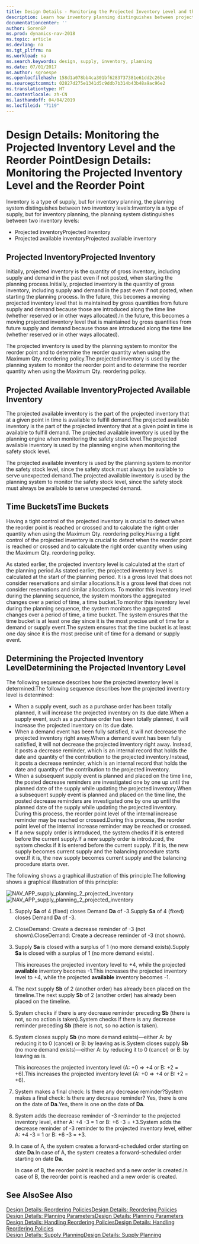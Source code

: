 ```yaml
---
title: Design Details - Monitoring the Projected Inventory Level and the Reorder Point
description: Learn how inventory planning distinguishes between projected inventory and projected available inventory levels.
documentationcenter: ''
author: SorenGP
ms.prod: dynamics-nav-2018
ms.topic: article
ms.devlang: na
ms.tgt_pltfrm: na
ms.workload: na
ms.search.keywords: design, supply, inventory, planning
ms.date: 07/01/2017
ms.author: sgroespe
ms.openlocfilehash: 158d1a078bb4ca301bf6283737381e61dd2c26be
ms.sourcegitcommit: 02827d275e1341d5c9ddb7b314b43b48a9ac96e2
ms.translationtype: HT
ms.contentlocale: zh-CN
ms.lasthandoff: 04/04/2019
ms.locfileid: "7119"
---
```

# <a name="design-details-monitoring-the-projected-inventory-level-and-the-reorder-point"></a><span data-ttu-id="e09c8-103">Design Details: Monitoring the Projected Inventory Level and the Reorder Point</span><span class="sxs-lookup"><span data-stu-id="e09c8-103">Design Details: Monitoring the Projected Inventory Level and the Reorder Point</span></span>
<span data-ttu-id="e09c8-104">Inventory is a type of supply, but for inventory planning, the planning system distinguishes between two inventory levels:</span><span class="sxs-lookup"><span data-stu-id="e09c8-104">Inventory is a type of supply, but for inventory planning, the planning system distinguishes between two inventory levels:</span></span>  

* <span data-ttu-id="e09c8-105">Projected inventory</span><span class="sxs-lookup"><span data-stu-id="e09c8-105">Projected inventory</span></span>  
* <span data-ttu-id="e09c8-106">Projected available inventory</span><span class="sxs-lookup"><span data-stu-id="e09c8-106">Projected available inventory</span></span>  

## <a name="projected-inventory"></a><span data-ttu-id="e09c8-107">Projected Inventory</span><span class="sxs-lookup"><span data-stu-id="e09c8-107">Projected Inventory</span></span>  
<span data-ttu-id="e09c8-108">Initially, projected inventory is the quantity of gross inventory, including supply and demand in the past even if not posted, when starting the planning process.</span><span class="sxs-lookup"><span data-stu-id="e09c8-108">Initially, projected inventory is the quantity of gross inventory, including supply and demand in the past even if not posted, when starting the planning process.</span></span> <span data-ttu-id="e09c8-109">In the future, this becomes a moving projected inventory level that is maintained by gross quantities from future supply and demand because those are introduced along the time line (whether reserved or in other ways allocated).</span><span class="sxs-lookup"><span data-stu-id="e09c8-109">In the future, this becomes a moving projected inventory level that is maintained by gross quantities from future supply and demand because those are introduced along the time line (whether reserved or in other ways allocated).</span></span>  

<span data-ttu-id="e09c8-110">The projected inventory is used by the planning system to monitor the reorder point and to determine the reorder quantity when using the Maximum Qty. reordering policy.</span><span class="sxs-lookup"><span data-stu-id="e09c8-110">The projected inventory is used by the planning system to monitor the reorder point and to determine the reorder quantity when using the Maximum Qty. reordering policy.</span></span>  

## <a name="projected-available-inventory"></a><span data-ttu-id="e09c8-111">Projected Available Inventory</span><span class="sxs-lookup"><span data-stu-id="e09c8-111">Projected Available Inventory</span></span>  
<span data-ttu-id="e09c8-112">The projected available inventory is the part of the projected inventory that at a given point in time is available to fulfill demand.</span><span class="sxs-lookup"><span data-stu-id="e09c8-112">The projected available inventory is the part of the projected inventory that at a given point in time is available to fulfill demand.</span></span> <span data-ttu-id="e09c8-113">The projected available inventory is used by the planning engine when monitoring the safety stock level.</span><span class="sxs-lookup"><span data-stu-id="e09c8-113">The projected available inventory is used by the planning engine when monitoring the safety stock level.</span></span>  

<span data-ttu-id="e09c8-114">The projected available inventory is used by the planning system to monitor the safety stock level, since the safety stock must always be available to serve unexpected demand.</span><span class="sxs-lookup"><span data-stu-id="e09c8-114">The projected available inventory is used by the planning system to monitor the safety stock level, since the safety stock must always be available to serve unexpected demand.</span></span>  

## <a name="time-buckets"></a><span data-ttu-id="e09c8-115">Time Buckets</span><span class="sxs-lookup"><span data-stu-id="e09c8-115">Time Buckets</span></span>  
<span data-ttu-id="e09c8-116">Having a tight control of the projected inventory is crucial to detect when the reorder point is reached or crossed and to calculate the right order quantity when using the Maximum Qty. reordering policy.</span><span class="sxs-lookup"><span data-stu-id="e09c8-116">Having a tight control of the projected inventory is crucial to detect when the reorder point is reached or crossed and to calculate the right order quantity when using the Maximum Qty. reordering policy.</span></span>  

<span data-ttu-id="e09c8-117">As stated earlier, the projected inventory level is calculated at the start of the planning period.</span><span class="sxs-lookup"><span data-stu-id="e09c8-117">As stated earlier, the projected inventory level is calculated at the start of the planning period.</span></span> <span data-ttu-id="e09c8-118">It is a gross level that does not consider reservations and similar allocations.</span><span class="sxs-lookup"><span data-stu-id="e09c8-118">It is a gross level that does not consider reservations and similar allocations.</span></span> <span data-ttu-id="e09c8-119">To monitor this inventory level during the planning sequence, the system monitors the aggregated changes over a period of time, a time bucket.</span><span class="sxs-lookup"><span data-stu-id="e09c8-119">To monitor this inventory level during the planning sequence, the system monitors the aggregated changes over a period of time, a time bucket.</span></span> <span data-ttu-id="e09c8-120">The system ensures that the time bucket is at least one day since it is the most precise unit of time for a demand or supply event.</span><span class="sxs-lookup"><span data-stu-id="e09c8-120">The system ensures that the time bucket is at least one day since it is the most precise unit of time for a demand or supply event.</span></span>  

## <a name="determining-the-projected-inventory-level"></a><span data-ttu-id="e09c8-121">Determining the Projected Inventory Level</span><span class="sxs-lookup"><span data-stu-id="e09c8-121">Determining the Projected Inventory Level</span></span>  
<span data-ttu-id="e09c8-122">The following sequence describes how the projected inventory level is determined:</span><span class="sxs-lookup"><span data-stu-id="e09c8-122">The following sequence describes how the projected inventory level is determined:</span></span>  

* <span data-ttu-id="e09c8-123">When a supply event, such as a purchase order has been totally planned, it will increase the projected inventory on its due date.</span><span class="sxs-lookup"><span data-stu-id="e09c8-123">When a supply event, such as a purchase order has been totally planned, it will increase the projected inventory on its due date.</span></span>  
* <span data-ttu-id="e09c8-124">When a demand event has been fully satisfied, it will not decrease the projected inventory right away.</span><span class="sxs-lookup"><span data-stu-id="e09c8-124">When a demand event has been fully satisfied, it will not decrease the projected inventory right away.</span></span> <span data-ttu-id="e09c8-125">Instead, it posts a decrease reminder, which is an internal record that holds the date and quantity of the contribution to the projected inventory.</span><span class="sxs-lookup"><span data-stu-id="e09c8-125">Instead, it posts a decrease reminder, which is an internal record that holds the date and quantity of the contribution to the projected inventory.</span></span>  
* <span data-ttu-id="e09c8-126">When a subsequent supply event is planned and placed on the time line, the posted decrease reminders are investigated one by one up until the planned date of the supply while updating the projected inventory.</span><span class="sxs-lookup"><span data-stu-id="e09c8-126">When a subsequent supply event is planned and placed on the time line, the posted decrease reminders are investigated one by one up until the planned date of the supply while updating the projected inventory.</span></span> <span data-ttu-id="e09c8-127">During this process, the reorder point level of the internal increase reminder may be reached or crossed.</span><span class="sxs-lookup"><span data-stu-id="e09c8-127">During this process, the reorder point level of the internal increase reminder may be reached or crossed.</span></span>  
* <span data-ttu-id="e09c8-128">If a new supply order is introduced, the system checks if it is entered before the current supply.</span><span class="sxs-lookup"><span data-stu-id="e09c8-128">If a new supply order is introduced, the system checks if it is entered before the current supply.</span></span> <span data-ttu-id="e09c8-129">If it is, the new supply becomes current supply and the balancing procedure starts over.</span><span class="sxs-lookup"><span data-stu-id="e09c8-129">If it is, the new supply becomes current supply and the balancing procedure starts over.</span></span>  

<span data-ttu-id="e09c8-130">The following shows a graphical illustration of this principle:</span><span class="sxs-lookup"><span data-stu-id="e09c8-130">The following shows a graphical illustration of this principle:</span></span>  

<span data-ttu-id="e09c8-131">![](media/nav_app_supply_planning_2_projected_inventory.png "NAV_APP_supply_planning_2_projected_inventory")</span><span class="sxs-lookup"><span data-stu-id="e09c8-131">![](media/nav_app_supply_planning_2_projected_inventory.png "NAV_APP_supply_planning_2_projected_inventory")</span></span>  

1. <span data-ttu-id="e09c8-132">Supply **Sa** of 4 (fixed) closes Demand **Da** of -3.</span><span class="sxs-lookup"><span data-stu-id="e09c8-132">Supply **Sa** of 4 (fixed) closes Demand **Da** of -3.</span></span>  
2. <span data-ttu-id="e09c8-133">CloseDemand: Create a decrease reminder of -3 (not shown).</span><span class="sxs-lookup"><span data-stu-id="e09c8-133">CloseDemand: Create a decrease reminder of -3 (not shown).</span></span>  
3. <span data-ttu-id="e09c8-134">Supply **Sa** is closed with a surplus of 1 (no more demand exists).</span><span class="sxs-lookup"><span data-stu-id="e09c8-134">Supply **Sa** is closed with a surplus of 1 (no more demand exists).</span></span>  

     <span data-ttu-id="e09c8-135">This increases the projected inventory level to +4, while the projected **available** inventory becomes -1.</span><span class="sxs-lookup"><span data-stu-id="e09c8-135">This increases the projected inventory level to +4, while the projected **available** inventory becomes -1.</span></span>  

4. <span data-ttu-id="e09c8-136">The next supply **Sb** of 2 (another order) has already been placed on the timeline.</span><span class="sxs-lookup"><span data-stu-id="e09c8-136">The next supply **Sb** of 2 (another order) has already been placed on the timeline.</span></span>  
5. <span data-ttu-id="e09c8-137">System checks if there is any decrease reminder preceding **Sb** (there is not, so no action is taken).</span><span class="sxs-lookup"><span data-stu-id="e09c8-137">System checks if there is any decrease reminder preceding **Sb** (there is not, so no action is taken).</span></span>  
6. <span data-ttu-id="e09c8-138">System closes supply **Sb** (no more demand exists)—either A: by reducing it to 0 (cancel) or B: by leaving as is.</span><span class="sxs-lookup"><span data-stu-id="e09c8-138">System closes supply **Sb** (no more demand exists)—either A: by reducing it to 0 (cancel) or B: by leaving as is.</span></span>  

     <span data-ttu-id="e09c8-139">This increases the projected inventory level (A: +0 => +4 or B: +2 = +6).</span><span class="sxs-lookup"><span data-stu-id="e09c8-139">This increases the projected inventory level (A: +0 => +4 or B: +2 = +6).</span></span>  

7. <span data-ttu-id="e09c8-140">System makes a final check: Is there any decrease reminder?</span><span class="sxs-lookup"><span data-stu-id="e09c8-140">System makes a final check: Is there any decrease reminder?</span></span> <span data-ttu-id="e09c8-141">Yes, there is one on the date of **Da**.</span><span class="sxs-lookup"><span data-stu-id="e09c8-141">Yes, there is one on the date of **Da**.</span></span>  
8. <span data-ttu-id="e09c8-142">System adds the decrease reminder of -3 reminder to the projected inventory level, either A: +4 -3 = 1 or B: +6 -3 = +3.</span><span class="sxs-lookup"><span data-stu-id="e09c8-142">System adds the decrease reminder of -3 reminder to the projected inventory level, either A: +4 -3 = 1 or B: +6 -3 = +3.</span></span>  
9. <span data-ttu-id="e09c8-143">In case of A, the system creates a forward-scheduled order starting on date **Da**.</span><span class="sxs-lookup"><span data-stu-id="e09c8-143">In case of A, the system creates a forward-scheduled order starting on date **Da**.</span></span>  

     <span data-ttu-id="e09c8-144">In case of B, the reorder point is reached and a new order is created.</span><span class="sxs-lookup"><span data-stu-id="e09c8-144">In case of B, the reorder point is reached and a new order is created.</span></span>  

## <a name="see-also"></a><span data-ttu-id="e09c8-145">See Also</span><span class="sxs-lookup"><span data-stu-id="e09c8-145">See Also</span></span>  
[<span data-ttu-id="e09c8-146">Design Details: Reordering Policies</span><span class="sxs-lookup"><span data-stu-id="e09c8-146">Design Details: Reordering Policies</span></span>](design-details-reordering-policies.md)   
[<span data-ttu-id="e09c8-147">Design Details: Planning Parameters</span><span class="sxs-lookup"><span data-stu-id="e09c8-147">Design Details: Planning Parameters</span></span>](design-details-planning-parameters.md)   
[<span data-ttu-id="e09c8-148">Design Details: Handling Reordering Policies</span><span class="sxs-lookup"><span data-stu-id="e09c8-148">Design Details: Handling Reordering Policies</span></span>](design-details-handling-reordering-policies.md)   
[<span data-ttu-id="e09c8-149">Design Details: Supply Planning</span><span class="sxs-lookup"><span data-stu-id="e09c8-149">Design Details: Supply Planning</span></span>](design-details-supply-planning.md)

